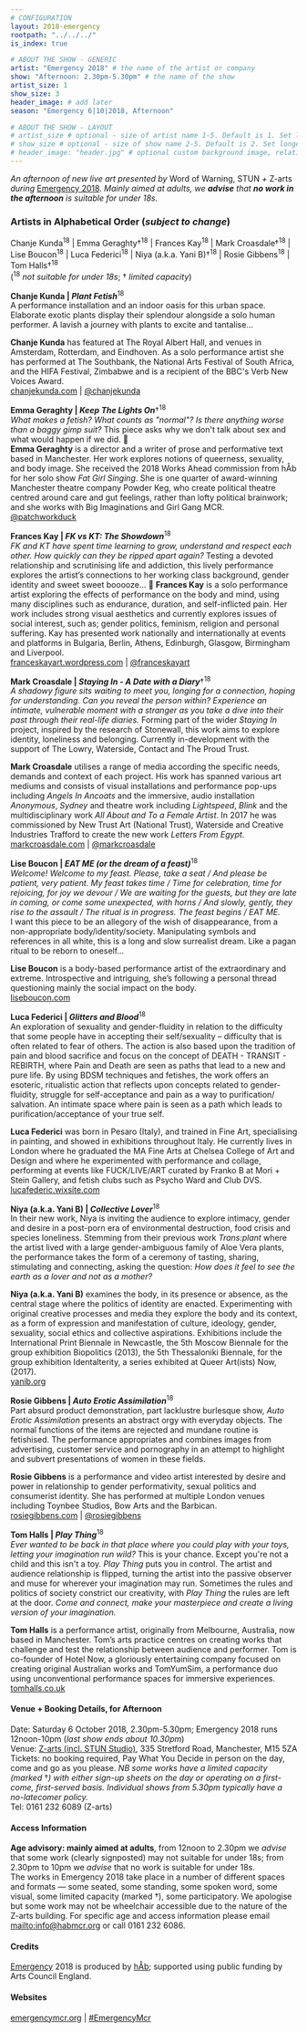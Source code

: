 ```yaml
---
# CONFIGURATION
layout: 2018-emergency
rootpath: "../../../"
is_index: true

# ABOUT THE SHOW - GENERIC
artist: "Emergency 2018" # the name of the artist or company
show: "Afternoon: 2.30pm-5.30pm" # the name of the show
artist_size: 1
show_size: 3
header_image: # add later
season: "Emergency 6|10|2018, Afternoon"

# ABOUT THE SHOW - LAYOUT
# artist_size # optional - size of artist name 1-5. Default is 1. Set longer names to lower values
# show_size # optional - size of show name 2-5. Default is 2. Set longer names to lower values
# header_image: "header.jpg" # optional custom background image, relative to current page
---
```

*An afternoon of new live art presented by* Word of Warning, STUN *+* Z-arts *during* [Emergency 2018](/current/2018-emergency). *Mainly aimed at adults, we **advise** that **no work in the afternoon** is suitable for under 18s.*              
         
### Artists in Alphabetical Order (*subject to change*)      
Chanje Kunda<sup>18</sup> | Emma Geraghty†<sup>18</sup> | Frances Kay<sup>18</sup> | Mark Croasdale†<sup>18</sup> | Lise Boucon<sup>18</sup> | Luca Federici<sup>18</sup> | Niya (a.k.a. Yani B)†<sup>18</sup> | Rosie Gibbens<sup>18</sup> | Tom Halls†<sup>18</sup>                       
 (<sup>18</sup> *not suitable for under 18s*; † *limited capacity*)       
           
**Chanje Kunda | *Plant Fetish***<sup>18</sup>         
A performance installation and an indoor oasis for this urban space. Elaborate exotic plants display their splendour alongside a solo human performer. A lavish a journey with plants to excite and tantalise...            
   
**Chanje Kunda** has featured at The Royal Albert Hall, and venues in Amsterdam, Rotterdam, and Eindhoven.  As a solo performance artist she has performed at The Southbank, the National Arts Festival of South Africa, and the HIFA Festival, Zimbabwe and is a recipient of the BBC's Verb New Voices Award.         
<a href="http://chanjekunda.com" target="_blank">chanjekunda.com</a> | <a href="http://twitter.com/chanjekunda" target="_blank">@chanjekunda</a>                     

**Emma Geraghty | *Keep The Lights On***†<sup>18</sup>         
*What makes a fetish? What counts as "normal"? Is there anything worse than a baggy gimp suit?* This piece asks why we don't talk about sex and what would happen if we did.      
**Emma Geraghty** is a director and a writer of prose and performative text based in Manchester. Her work explores notions of queerness, sexuality, and body image.  She received the 2018 Works Ahead commission from hÅb for her solo show *Fat Girl Singing*. She is one quarter of award-winning Manchester theatre company Powder Keg, who create political theatre centred around care and gut feelings, rather than lofty political brainwork; and she works with Big Imaginations and Girl Gang MCR.         
<a href="http://twitter.com/patchworkduck" target="_blank">@patchworkduck</a>          

**Frances Kay | *FK vs KT: The Showdown***<sup>18</sup>      
*FK and KT have spent time learning to grow, understand and respect each other. How quickly can they be ripped apart again?* Testing a devoted relationship and scrutinising life and addiction, this lively performance explores the artist’s connections to her working class background, gender identity and sweet sweet booooze...                    
**Frances Kay** is a solo performance artist exploring the effects of performance on the body and mind, using many disciplines such as endurance, duration, and self-inflicted pain. Her work includes strong visual aesthetics and currently explores issues of social interest, such as; gender politics, feminism, religion and personal suffering. Kay has presented work nationally and internationally at events and platforms in Bulgaria, Berlin, Athens, Edinburgh, Glasgow, Birmingham and Liverpool.           
<a href="http://franceskayart.wordpress.com" target="_blank">franceskayart.wordpress.com</a> | <a href="http://twitter.com/franceskayart" target="_blank">@franceskayart</a>   

**Mark Croasdale | *Staying In - A Date with a Diary***†<sup>18</sup>         
*A shadowy figure sits waiting to meet you, longing for a connection, hoping for understanding. Can you reveal the person within? Experience an intimate, vulnerable moment with a stranger as you take a dive into their past through their real-life diaries.* Forming part of the wider *Staying In* project, inspired by the research of Stonewall, this work aims to explore identity, loneliness and belonging. Currently in-development with the support of The Lowry, Waterside, Contact and The Proud Trust.         
      
**Mark Croasdale** utilises a range of media according the specific needs, demands and context of each project. His work has spanned various art mediums and consists of visual installations and performance pop-ups including *Angels In Ancoats* and the immersive, audio installation *Anonymous*, *Sydney* and theatre work including *Lightspeed*, *Blink* and the multidisciplinary work *All About and To a Female Artist*. In 2017 he was commissioned by New Trust Art (National Trust), Waterside and Creative Industries Trafford to create the new work *Letters From Egypt*.                          
<a href="http://markcroasdale.com" target="_blank">markcroasdale.com</a> | <a href="http://twitter.com/markcroasdale" target="_blank">@markcroasdale</a>   

**Lise Boucon | *EAT ME (or the dream of a feast)***<sup>18</sup>         
*Welcome! Welcome to my feast. Please, take a seat / And please be patient, very patient. My feast takes time / Time for celebration, time for rejoicing, for joy we devour / We are waiting for the guests, but they are late in coming, or come some unexpected, with horns / And slowly, gently, they rise to the assault / The ritual is in progress. The feast begins / EAT ME.*       
I want this piece to be an allegory of the wish of disappearance, from a non-appropriate body/identity/society. Manipulating symbols and references in all white, this is a long and slow surrealist dream. Like a pagan ritual to be reborn to oneself…                    
               
**Lise Boucon** is a body-based performance artist of the extraordinary and extreme. Introspective and intriguing, she’s following a personal thread questioning mainly the social impact on the body.              
<a href="http://liseboucon.com" target="_blank">liseboucon.com</a>        
   
**Luca Federici | *Glitters and Blood***<sup>18</sup>         
An exploration of sexuality and gender-fluidity in relation to the difficulty that some people have in accepting their self/sexuality – difficulty that is often related to fear of others. The action is also based upon the tradition of pain and blood sacrifice and focus on the concept of DEATH - TRANSIT - REBIRTH, where Pain and Death are seen as paths that lead to a new and pure life. By using BDSM techniques and fetishes, the work offers an esoteric, ritualistic action that reflects upon concepts related to gender-fluidity, struggle for self-acceptance and pain as a way to purification/ salvation. An intimate space where pain is seen as a path which leads to purification/acceptance of your true self.                 
      
**Luca Federici** was born in Pesaro (Italy), and trained in Fine Art, specialising in painting, and showed in exhibitions throughout Italy.  He currently lives in London where he graduated the MA Fine Arts at Chelsea College of Art and Design and where he experimented with performance and collage, performing at events like FUCK/LIVE/ART curated by Franko B at Mori + Stein Gallery, and fetish clubs such as Psycho Ward and Club DVS.            
 <a href="http://lucafederic.wixsite.com/lucafederici" target="_blank">lucafederic.wixsite.com</a>   

**Niya (a.k.a. Yani B) | *Collective Lover***<sup>18</sup>         
In their new work, Niya is inviting the audience to explore intimacy, gender and desire in a post-porn era of environmental destruction, food crisis and species loneliness.   Stemming from their previous work *Trans:plant* where the artist lived with a large gender-ambiguous family of Aloe Vera plants, the performance takes the form of a ceremony of tasting, sharing, stimulating and connecting, asking the question: *How does it feel to see the earth as a lover and not as a mother?*                  
        
**Niya (a.k.a. Yani B)** examines the body, in its presence or absence, as the central stage where the politics of identity are enacted. Experimenting with original creative processes and media they explore the body and its context, as a form of expression and manifestation of culture, ideology, gender, sexuality, social ethics and collective aspirations. Exhibitions include the International Print Biennale in Newcastle, the 5th Moscow Biennale for the group exhibition Biopolitics (2013), the 5th Thessaloniki Biennale,  for the group exhibition Identalterity, a series exhibited at Queer Art(ists) Now, (2017).           
<a href="http://yanib.org  " target="_blank">yanib.org  </a>   

**Rosie Gibbens | *Auto Erotic Assimilation***<sup>18</sup>         
Part absurd product demonstration, part lacklustre burlesque show, *Auto Erotic Assimilation* presents an abstract orgy with everyday objects. The normal functions of the items are rejected and mundane routine is fetishised. The performance appropriates and combines images from advertising, customer service and pornography in an attempt to highlight and subvert presentations of women in these fields.                    
  
**Rosie Gibbens** is a performance and video artist interested by desire and power in relationship to gender performativity, sexual politics and consumerist identity. She has performed at multiple London venues including Toynbee Studios, Bow Arts and the Barbican.                        
<a href="http://rosiegibbens.com" target="_blank">rosiegibbens.com</a> | <a href="https://www.instagram.com/rosiegibbens" target="_blank">@rosiegibbens</a>   

**Tom Halls | *Play Thing***<sup>18</sup>         
*Ever wanted to be back in that place where you could play with your toys, letting your imagination run wild?* This is your chance. Except you're not a child and this isn't a toy. *Play Thing* puts you in control. The artist and audience relationship is flipped, turning the artist into the passive observer and muse for wherever your imagination may run. Sometimes the rules and politics of society constrict our creativity, with *Play Thing* the rules are left at the door. *Come and connect, make your masterpiece and create a living version of your imagination.*                  
        
**Tom Halls** is a performance artist, originally from Melbourne, Australia, now based in Manchester. Tom’s arts practice centres on creating works that challenge and test the relationship between audience and performer. Tom is co-founder of Hotel Now, a gloriously entertaining company focused on creating original Australian works and TomYumSim, a performance duo using unconventional performance spaces for immersive experiences.        
<a href="http://tomhalls.co.uk" target="_blank">tomhalls.co.uk</a>   

#### Venue + Booking Details, for Afternoon           
Date: Saturday 6 October 2018, 2.30pm-5.30pm; Emergency 2018 runs 12noon-10pm (*last show ends about 10.30pm*)           
Venue: <a href="http://www.z-arts.org/about-us/getting-here" target="_blank">Z-arts (incl. STUN Studio)</a>, 335 Stretford Road, Manchester, M15 5ZA        
Tickets: no booking required, Pay What You Decide in person on the day, come and go as you please. *NB some works have a limited capacity (marked* †*) with either sign-up sheets on the day or operating on a first-come, first-served basis. Individual shows from 5.30pm typically have a no-latecomer policy.*       
Tel: 0161 232 6089 (Z-arts)          
         
#### Access Information       
**Age advisory: mainly aimed at adults**, from 12noon to 2.30pm we *advise* that some work (clearly signposted) may not suitable for under 18s; from 2.30pm to 10pm we *advise* that no work is suitable for under 18s.<br>The works in Emergency 2018 take place in a number of different spaces and formats — some seated, some standing, some spoken word, some visual, some limited capacity (marked †), some participatory. We apologise but some work may not be wheelchair accessible due to the nature of the Z-arts building. For specific age and access information please email <mailto:info@habmcr.org> or call 0161 232 6086.        
          
#### Credits         
[Emergency](/hab/emergency) 2018 is produced by [hÅb](/hab); supported using public funding by Arts Council England.        
        
#### Websites
<a href="http://emergencymcr.org" target="_blank">emergencymcr.org</a> | <a href="http://twitter.com/hashtag/EmergencyMcr" target="_blank">#EmergencyMcr</a>
